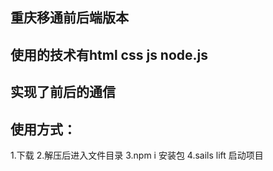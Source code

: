 ## 重庆移通前后端版本
## 使用的技术有html css js node.js
## 实现了前后的通信
## 使用方式：
1.下载
2.解压后进入文件目录
3.npm i 安装包
4.sails lift  启动项目

